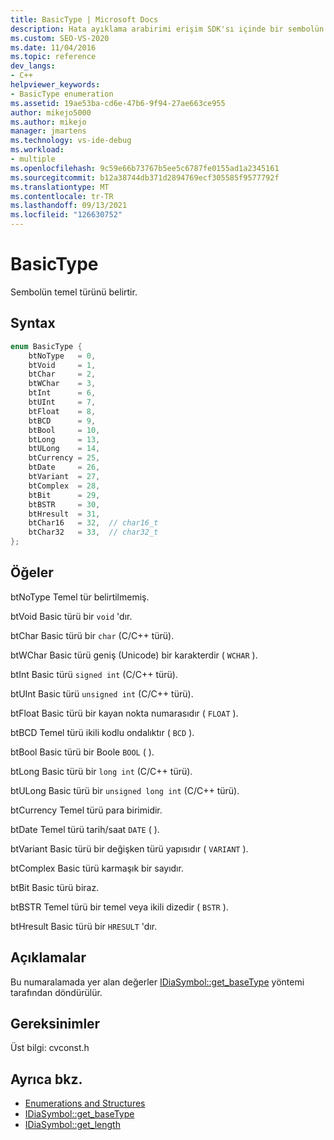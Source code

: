 ```yaml
---
title: BasicType | Microsoft Docs
description: Hata ayıklama arabirimi erişim SDK'sı içinde bir sembolün temel türünü belirten BasicType Visual Studio başvuru bilgilerini bulun.
ms.custom: SEO-VS-2020
ms.date: 11/04/2016
ms.topic: reference
dev_langs:
- C++
helpviewer_keywords:
- BasicType enumeration
ms.assetid: 19ae53ba-cd6e-47b6-9f94-27ae663ce955
author: mikejo5000
ms.author: mikejo
manager: jmartens
ms.technology: vs-ide-debug
ms.workload:
- multiple
ms.openlocfilehash: 9c59e66b73767b5ee5c6787fe0155ad1a2345161
ms.sourcegitcommit: b12a38744db371d2894769ecf305585f9577792f
ms.translationtype: MT
ms.contentlocale: tr-TR
ms.lasthandoff: 09/13/2021
ms.locfileid: "126630752"
---
```

# <a name="basictype"></a>BasicType
Sembolün temel türünü belirtir.

## <a name="syntax"></a>Syntax

```C++
enum BasicType {
    btNoType   = 0,
    btVoid     = 1,
    btChar     = 2,
    btWChar    = 3,
    btInt      = 6,
    btUInt     = 7,
    btFloat    = 8,
    btBCD      = 9,
    btBool     = 10,
    btLong     = 13,
    btULong    = 14,
    btCurrency = 25,
    btDate     = 26,
    btVariant  = 27,
    btComplex  = 28,
    btBit      = 29,
    btBSTR     = 30,
    btHresult  = 31,
    btChar16   = 32,  // char16_t
    btChar32   = 33,  // char32_t
};
```

## <a name="elements"></a>Öğeler
btNoType Temel tür belirtilmemiş.

btVoid Basic türü bir `void` 'dır.

btChar Basic türü bir `char` (C/C++ türü).

btWChar Basic türü geniş (Unicode) bir karakterdir ( `WCHAR` ).

btInt Basic türü `signed int` (C/C++ türü).

btUInt Basic türü `unsigned int` (C/C++ türü).

btFloat Basic türü bir kayan nokta numarasıdır ( `FLOAT` ).

btBCD Temel türü ikili kodlu ondalıktır ( `BCD` ).

btBool Basic türü bir Boole `BOOL` ( ).

btLong Basic türü bir `long int` (C/C++ türü).

btULong Basic türü bir `unsigned long int` (C/C++ türü).

btCurrency Temel türü para birimidir.

btDate Temel türü tarih/saat `DATE` ( ).

btVariant Basic türü bir değişken türü yapısıdır ( `VARIANT` ).

btComplex Basic türü karmaşık bir sayıdır.

btBit Basic türü biraz.

btBSTR Temel türü bir temel veya ikili dizedir ( `BSTR` ).

btHresult Basic türü bir `HRESULT` 'dır.

## <a name="remarks"></a>Açıklamalar
Bu numaralamada yer alan değerler [IDiaSymbol::get_baseType](../../debugger/debug-interface-access/idiasymbol-get-basetype.md) yöntemi tarafından döndürülür.

## <a name="requirements"></a>Gereksinimler
Üst bilgi: cvconst.h

## <a name="see-also"></a>Ayrıca bkz.
- [Enumerations and Structures](../../debugger/debug-interface-access/enumerations-and-structures.md)
- [IDiaSymbol::get_baseType](../../debugger/debug-interface-access/idiasymbol-get-basetype.md)
- [IDiaSymbol::get_length](../../debugger/debug-interface-access/idiasymbol-get-length.md)
